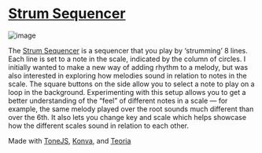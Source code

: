 # [Strum Sequencer](https://strum-sequencer.netlify.app/)

![image](https://user-images.githubusercontent.com/9386882/94958471-94666280-04bd-11eb-85de-ef549dc2a50e.png)

The [Strum Sequencer](https://strum-sequencer.netlify.app/) is a sequencer that you play by ‘strumming’ 8 lines. Each line is set to a note in the scale, indicated by the column of circles. I initially wanted to make a new way of adding rhythm to a melody, but was also interested in exploring how melodies sound in relation to notes in the scale. The square buttons on the side allow you to select a note to play on a loop in the background. Experimenting with this setup allows you to get a better understanding of the “feel” of different notes in a scale — for example, the same melody played over the root sounds much different than over the 6th. It also lets you change key and scale which helps showcase how the different scales sound in relation to each other.

Made with [ToneJS](https://github.com/Tonejs/Tone.js/), [Konva](https://github.com/konvajs/konva), and [Teoria](https://github.com/saebekassebil/teoria)
